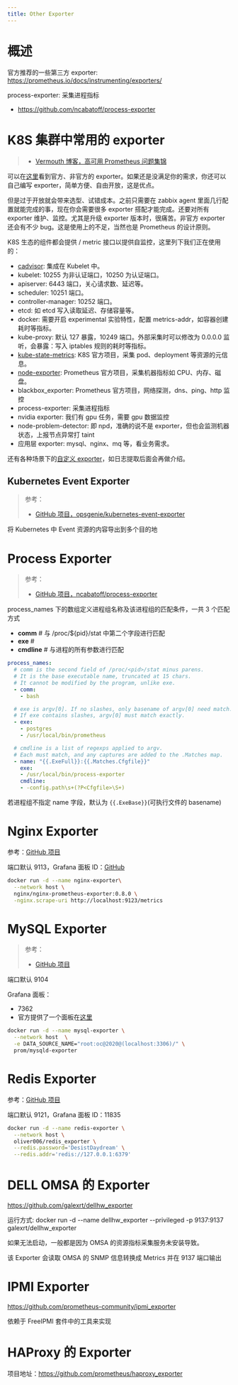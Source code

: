 ```yaml
---
title: Other Exporter
---
```


# 概述

官方推荐的一些第三方 exporter: https://prometheus.io/docs/instrumenting/exporters/

process-exporter: 采集进程指标

- https://github.com/ncabatoff/process-exporter

# K8S 集群中常用的 exporter

> - [Vermouth 博客，高可用 Prometheus 问题集锦](http://www.xuyasong.com/?p=1921)


可以在[这里](https://prometheus.io/docs/instrumenting/exporters/)看到官方、非官方的 exporter。如果还是没满足你的需求，你还可以自己编写 exporter，简单方便、自由开放，这是优点。

但是过于开放就会带来选型、试错成本。之前只需要在 zabbix agent 里面几行配置就能完成的事，现在你会需要很多 exporter 搭配才能完成。还要对所有 exporter 维护、监控。尤其是升级 exporter 版本时，很痛苦。非官方 exporter 还会有不少 bug。这是使用上的不足，当然也是 Prometheus 的设计原则。

K8S 生态的组件都会提供 / metric 接口以提供自监控，这里列下我们正在使用的：

- [cadvisor](http://www.xuyasong.com/?p=1483): 集成在 Kubelet 中。
- kubelet: 10255 为非认证端口，10250 为认证端口。
- apiserver: 6443 端口，关心请求数、延迟等。
- scheduler: 10251 端口。
- controller-manager: 10252 端口。
- etcd: 如 etcd 写入读取延迟、存储容量等。
- docker: 需要开启 experimental 实验特性，配置 metrics-addr，如容器创建耗时等指标。
- kube-proxy: 默认 127 暴露，10249 端口。外部采集时可以修改为 0.0.0.0 监听，会暴露：写入 iptables 规则的耗时等指标。
- [kube-state-metrics](http://www.xuyasong.com/?p=1525): K8S 官方项目，采集 pod、deployment 等资源的元信息。
- [node-exporter](http://www.xuyasong.com/?p=1539): Prometheus 官方项目，采集机器指标如 CPU、内存、磁盘。
- blackbox_exporter: Prometheus 官方项目，网络探测，dns、ping、http 监控
- process-exporter: 采集进程指标
- nvidia exporter: 我们有 gpu 任务，需要 gpu 数据监控
- node-problem-detector: 即 npd，准确的说不是 exporter，但也会监测机器状态，上报节点异常打 taint
- 应用层 exporter: mysql、nginx、mq 等，看业务需求。

还有各种场景下的[自定义 exporter](http://www.xuyasong.com/?p=1942)，如日志提取后面会再做介绍。

## Kubernetes Event Exporter

> 参考：
> 
> - [GitHub 项目，opsgenie/kubernetes-event-exporter](https://github.com/opsgenie/kubernetes-event-exporter)

将 Kubernetes 中 Event 资源的内容导出到多个目的地

# Process Exporter

> 参考：
>
> - [GitHub 项目，ncabatoff/process-exporter](https://github.com/ncabatoff/process-exporter)

process_names 下的数组定义进程组名称及该进程组的匹配条件，一共 3 个匹配方式

- **comm** # 与 /proc/${pid}/stat 中第二个字段进行匹配
- **exe** # 
- **cmdline** # 与进程的所有参数进行匹配

```yaml
process_names:
  # comm is the second field of /proc/<pid>/stat minus parens.
  # It is the base executable name, truncated at 15 chars.
  # It cannot be modified by the program, unlike exe.
  - comm:
    - bash

  # exe is argv[0]. If no slashes, only basename of argv[0] need match.
  # If exe contains slashes, argv[0] must match exactly.
  - exe:
    - postgres
    - /usr/local/bin/prometheus

  # cmdline is a list of regexps applied to argv.
  # Each must match, and any captures are added to the .Matches map.
  - name: "{{.ExeFull}}:{{.Matches.Cfgfile}}"
    exe:
    - /usr/local/bin/process-exporter
    cmdline:
    - -config.path\s+(?P<Cfgfile>\S+)
```

若进程组不指定 name 字段，默认为 `{{.ExeBase}}`(可执行文件的 basename)

# Nginx Exporter

参考：[GitHub 项目](https://github.com/nginxinc/nginx-prometheus-exporter)

端口默认 9113，Grafana 面板 ID：[GitHub](https://raw.githubusercontent.com/nginxinc/nginx-prometheus-exporter/master/grafana/dashboard.json)

```bash
docker run -d --name nginx-exporter\
  --network host \
  nginx/nginx-prometheus-exporter:0.8.0 \
  -nginx.scrape-uri http://localhost:9123/metrics
```

# MySQL Exporter

> 参考：
> - [GitHub 项目](https://github.com/prometheus/mysqld_exporter)

端口默认 9104

Grafana 面板：

- 7362
- 官方提供了一个面板在[这里](https://github.com/prometheus/mysqld_exporter/blob/main/mysqld-mixin/dashboards/mysql-overview.json)

```bash
docker run -d --name mysql-exporter \
  --network host  \
  -e DATA_SOURCE_NAME="root:oc@2020@(localhost:3306)/" \
  prom/mysqld-exporter
```

# Redis Exporter

参考：[GitHub 项目](https://github.com/oliver006/redis_exporter)

端口默认 9121，Grafana 面板 ID：11835

```bash
docker run -d --name redis-exporter \
  --network host \
  oliver006/redis_exporter \
  --redis.password='DesistDaydream' \
  --redis.addr='redis://127.0.0.1:6379'
```

# DELL OMSA 的 Exporter

https://github.com/galexrt/dellhw_exporter

运行方式: docker run -d --name dellhw_exporter --privileged -p 9137:9137 galexrt/dellhw_exporter

如果无法启动，一般都是因为 OMSA 的资源指标采集服务未安装导致。

该 Exporter 会读取 OMSA 的 SNMP 信息转换成 Metrics 并在 9137 端口输出

# IPMI Exporter

https://github.com/prometheus-community/ipmi_exporter

依赖于 FreeIPMI 套件中的工具来实现

# HAProxy 的 Exporter

项目地址：<https://github.com/prometheus/haproxy_exporter>
